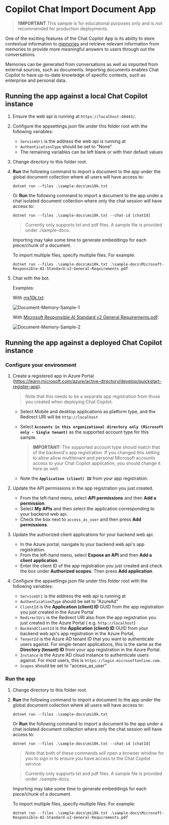 ﻿# Copilot Chat Import Document App

> **!IMPORTANT**
> This sample is for educational purposes only and is not recommended for production deployments.

One of the exciting features of the Chat Copilot App is its ability to store contextual information
to [memories](https://github.com/microsoft/semantic-kernel/blob/main/docs/EMBEDDINGS.md) and retrieve
relevant information from memories to provide more meaningful answers to users through out the conversations.

Memories can be generated from conversations as well as imported from external sources, such as documents.
Importing documents enables Chat Copilot to have up-to-date knowledge of specific contexts, such as enterprise and
personal data.

## Running the app against a local Chat Copilot instance

1. Ensure the web api is running at `https://localhost:40443/`.
2. Configure the appsettings.json file under this folder root with the following variables:
    - `ServiceUri` is the address the web api is running at
    - `AuthenticationType` should be set to "None"
    - The remaining variables can be left blank or with their default values

3. Change directory to this folder root.
4. **Run** the following command to import a document to the app under the global document collection where
   all users will have access to:

   `dotnet run --files .\sample-docs\ms10k.txt`

   Or **Run** the following command to import a document to the app under a chat isolated document collection where
   only the chat session will have access to:

   `dotnet run --files .\sample-docs\ms10k.txt --chat-id [chatId]`

   > Currently only supports txt and pdf files. A sample file is provided under ./sample-docs.

   Importing may take some time to generate embeddings for each piece/chunk of a document.

   To import multiple files, specify multiple files. For example:

   `dotnet run --files .\sample-docs\ms10k.txt .\sample-docs\Microsoft-Responsible-AI-Standard-v2-General-Requirements.pdf`

5. Chat with the bot.

   Examples:

   With [ms10k.txt](./sample-docs/ms10k.txt):

   ![Document-Memory-Sample-1](https://github.com/microsoft/chat-copilot/assets/52973358/3d35df4d-40f1-4f12-8e40-fd190d5ce127)

   With [Microsoft Responsible AI Standard v2 General Requirements.pdf](./sample-docs/Microsoft-Responsible-AI-Standard-v2-General-Requirements.pdf):

   ![Document-Memory-Sample-2](https://github.com/microsoft/chat-copilot/assets/52973358/f0e95104-72ca-4a0a-9555-ee335d8df696)

## Running the app against a deployed Chat Copilot instance

### Configure your environment

1. Create a registered app in Azure
   Portal (https://learn.microsoft.com/azure/active-directory/develop/quickstart-register-app).

   > Note that this needs to be a separate app registration from those you created when deploying Chat Copilot.

    - Select Mobile and desktop applications as platform type, and the Redirect URI will be `http://localhost`
    - Select **`Accounts in this organizational directory only (Microsoft only - Single tenant)`** as the supported
      account
      type for this sample.

      > **IMPORTANT:** The supported account type should match that of the backend's app registration. If you changed
      this setting to allow allow multitenant and personal Microsoft accounts access to your Chat Copilot application,
      you should change it here as well.

    - Note the **`Application (client) ID`** from your app registration.

2. Update the API permissions in the app registration you just created.

    - From the left-hand menu, select **API permissions** and then **Add a permission**.
    - Select **My APIs** and then select the application corresponding to your backend web api.
    - Check the box next to `access_as_user` and then press **Add permissions**.

3. Update the authorized client applications for your backend web api.
    - In the Azure portal, navigate to your backend web api's app registration.
    - From the left-hand menu, select **Expose an API** and then **Add a client application**.
    - Enter the client ID of the app registration you just created and check the box under **Authorized scopes**. Then
      press **Add application**.

4. Configure the appsettings.json file under this folder root with the following variables:
    - `ServiceUri` is the address the web api is running at
    - `AuthenticationType` should be set to "AzureAd"
    - `ClientId` is the **Application (client) ID** GUID from the app registration you just created in the Azure Portal
    - `RedirectUri` is the Redirect URI also from the app registration you just created in the Azure Portal (
      e.g. `http://localhost`)
    - `BackendClientId` is the **Application (client) ID** GUID from your backend web api's app registration in the
      Azure Portal,
    - `TenantId` is the Azure AD tenant ID that you want to authenticate users against. For single-tenant applications,
      this is the same as the **Directory (tenant) ID** from your app registration in the Azure Portal.
    - `Instance` is the Azure AD cloud instance to authenticate users against. For most users, this
      is `https://login.microsoftonline.com`.
    - `Scopes` should be set to "access_as_user"

### Run the app

1. Change directory to this folder root.
2. **Run** the following command to import a document to the app under the global document collection where
   all users will have access to:

   `dotnet run --files .\sample-docs\ms10k.txt`

   Or **Run** the following command to import a document to the app under a chat isolated document collection where
   only the chat session will have access to:

   `dotnet run --files .\sample-docs\ms10k.txt --chat-id [chatId]`

   > Note that both of these commands will open a browser window for you to sign in to ensure you have access to the
   Chat Copilot service.

   > Currently only supports txt and pdf files. A sample file is provided under ./sample-docs.

   Importing may take some time to generate embeddings for each piece/chunk of a document.

   To import multiple files, specify multiple files. For example:

   `dotnet run --files .\sample-docs\ms10k.txt .\sample-docs\Microsoft-Responsible-AI-Standard-v2-General-Requirements.pdf`
